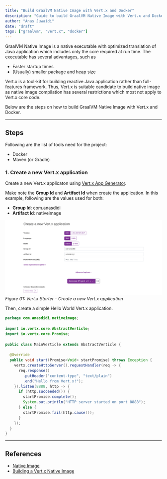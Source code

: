 ```yaml
---
title: "Build GraalVM Native Image with Vert.x and Docker"
description: "Guide to build GraalVM Native Image with Vert.x and Docker"
author: "Anas Juwaidi"
date: "draft"
tags: ["graalvm", "vert.x", "docker"]
---
```


GraalVM Native Image is a native executable with optimized translation of Java application which includes only the core required at run time.
The executable has several advantages, such as
- Faster startup times
- (Usually) smaller package and heap size

Vert.x is a tool-kit for building reactive Java application rather than full-features framework.
Thus, Vert.x is suitable candidate to build native image as native image compilation has several restrictions which most not apply to Vert.x core code.

Below are the steps on how to build GraalVM Native Image with Vert.x and Docker.

---

## Steps

Following are the list of tools need for the project:
- Docker
- Maven (or Gradle)

### 1. Create a new Vert.x application

Create a new Vert.x applicaton using [Vert.x App Generator](https://start.vertx.io/).

Make note the **Group Id** and **Artifact Id** when create the application.
In this example, following are the values used for both:
- **Group Id**: com.anasdidi
- **Artifact Id**: nativeimage

![01-generate-project](./01-generate-project.png)
*Figure 01: Vert.x Starter - Create a new Vert.x application*

Then, create a simple Hello World Vert.x application.
```java
package com.anasdidi.nativeimage;

import io.vertx.core.AbstractVerticle;
import io.vertx.core.Promise;

public class MainVerticle extends AbstractVerticle {

  @Override
  public void start(Promise<Void> startPromise) throws Exception {
    vertx.createHttpServer().requestHandler(req -> {
      req.response()
        .putHeader("content-type", "text/plain")
        .end("Hello from Vert.x!");
    }).listen(8888, http -> {
      if (http.succeeded()) {
        startPromise.complete();
        System.out.println("HTTP server started on port 8888");
      } else {
        startPromise.fail(http.cause());
      }
    });
  }
}
```

---

## References

* [Native Image](https://www.graalvm.org/latest/reference-manual/native-image/)
* [Building a Vert.x Native Image](https://how-to.vertx.io/graal-native-image-howto/)
